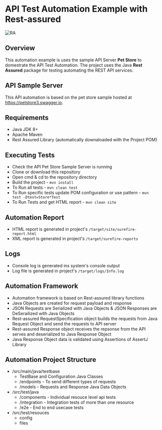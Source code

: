 # API Test Automation Example with Rest-assured 
![RA](https://rest-assured.io/img/name-transparent.png)

## Overview
This automation example is uses the sample API Server **Pet Store** to domestrate the API Test Automation.
The project uses the Java **Rest Assured** package for testing automating the REST API  services.

## API Sample Server
This API automation is based on the pet store sample hosted at https://petstore3.swagger.io. 

## Requirements
- Java JDK 8+
- Apache Maven
- Rest Assured Library (automatically downaloaded with the Project POM)

## Executing Tests
- Check the API Pet Store Sample Server is running
- Clone or download this repository
- Open cmd & cd to the repository directory
- Build the project - `mvn install`
- To Run all tests - `mvn clean test`
- To Run specific tests update POM configuration or use pattern - `mvn test -Dtest=Store*Test`
- To Run Tests and get HTML report  - `mvn clean site`

## Automation Report 
 - HTML report is generated in project's `/target/site/surefire-report.html`
 - XML report is generated in project's `/target/surefire-reports`

## Logs
 - Console log is generated ins system's console output
 - Log file is generated in project's `/target/logs/Info.log`
 
## Automation Framework
- Automation framework is based on Rest-assured library functions
- Java Objects are created for request payload and response
- JSON Requests are Serialized with Java Objects & JSON Responses are DeSerailized with Java Objects
- Rest-assured RequestSpecification object builds the requests from Java Request Object and send the requests to API server
- Rest-assured Response object receives the repsonse from the API serves and deserialized to Java Response Object
- Java Response Object data is validated using Assertions of AssertJ Library

## Automation Project Structure
 - /src/main/java/testbase 
    - TestBase and Configuration Java Classes
    - /endpoints  - To send different types of requests
    - /models  - Requests and Response Java Data Objects
 - /src/test/java
    - /components - Individual resouce level api tests
    - /integration - Integration tests of more than one resource
    - /e2e - End to end usecase tests
 - /src/test/resouces
    - config
    - files
